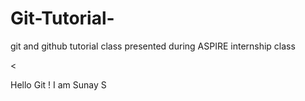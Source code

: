 # Git-Tutorial-
git and github tutorial class presented during ASPIRE internship class 
<html>
<<p>Hello Git ! I am Sunay S</p>
</html>

